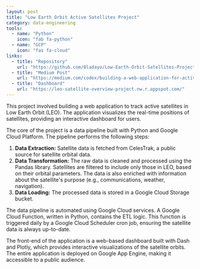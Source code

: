 ```yaml
---
layout: post
title: "Low Earth Orbit Active Satellites Project"
category: data-engineering
tools:
  - name: "Python"
    icon: "fab fa-python"
  - name: "GCP"
    icon: "fas fa-cloud"
links:
  - title: "Repository"
    url: "https://github.com/0ladayo/Low-Earth-Orbit-Satellites-Project"
  - title: "Medium Post"
    url: "https://medium.com/codex/building-a-web-application-for-active-low-earth-orbit-satellites-74fcafb16df"
  - title: "Dashboard"
    url: "https://leo-satellite-overview-project.nw.r.appspot.com/"
---
```


This project involved building a web application to track active satellites in Low Earth Orbit (LEO). The application visualizes the real-time positions of satellites, providing an interactive dashboard for users.

The core of the project is a data pipeline built with Python and Google Cloud Platform. The pipeline performs the following steps:
1.  **Data Extraction:** Satellite data is fetched from CelesTrak, a public source for satellite orbital data.
2.  **Data Transformation:** The raw data is cleaned and processed using the Pandas library. Satellites are filtered to include only those in LEO, based on their orbital parameters. The data is also enriched with information about the satellite's purpose (e.g., communications, weather, navigation).
3.  **Data Loading:** The processed data is stored in a Google Cloud Storage bucket.

The data pipeline is automated using Google Cloud services. A Google Cloud Function, written in Python, contains the ETL logic. This function is triggered daily by a Google Cloud Scheduler cron job, ensuring the satellite data is always up-to-date.

The front-end of the application is a web-based dashboard built with Dash and Plotly, which provides interactive visualizations of the satellite orbits. The entire application is deployed on Google App Engine, making it accessible to a public audience.